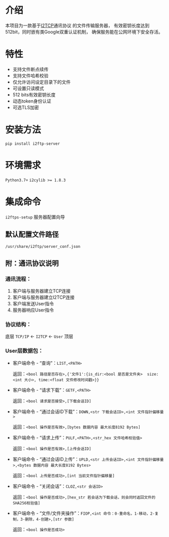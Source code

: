 # 介绍
本项目为一款基于[I2TCP](https://github.com/i2cy/I2cylib)通讯协议
的文件传输服务器， 有效密钥长度达到512bit，同时嵌有类Google双重认证机制，
确保服务能在公网环境下安全存活。

# 特性
 - 支持文件断点续传
 - 支持文件哈希校验
 - 仅允许访问设定目录下的文件
 - 可设置只读模式
 - 512 bits有效密钥长度
 - 动态token身份认证
 - 可选TLS加密

# 安装方法
`pip install i2ftp-server`

# 环境需求
`Python3.7+`
`i2cylib >= 1.8.3`

# 集成命令
`i2ftps-setup` 服务器配置向导

## 默认配置文件路径
`/usr/share/i2ftp/server_conf.json`

## 附：通讯协议说明
### 通讯流程：
 1. 客户端与服务器建立TCP连接
 2. 客户端与服务器建立I2TCP连接
 3. 客户端发送User指令
 4. 服务器响应User指令

### 协议结构：
底层 `TCP/IP` ← `I2TCP` ← `User` 顶层

### User层数据包：

 - 客户端命令 - “查询”：`LIST,<PATH>`

   返回：`<bool 路径是否存在>,{'文件1':{is_dir:<bool 是否是文件夹> 
                                    size:<int 大小>,
                                    time:<float 文件修改时间戳>}}`


 - 客户端命令 - “请求下载”：`GETF,<PATH>`

   返回：`<bool 请求是否接受>,[下载会话ID]`


 - 客户端命令 - “通过会话ID下载”：`DOWN,<str 下载会话ID>,<int 文件指针偏移量>`

   返回：`<bool 操作是否有效>,[bytes 数据内容 最大长度8192 Bytes]`


 - 客户端命令 - “请求上传”：`PULF,<PATH>,<str_hex 文件哈希校验值>`

   返回：`<bool 操作是否有效>,[上传会话ID]`


 - 客户端命令 - “通过会话ID上传”：`UPLD,<str 上传会话ID>,<int 文件指针偏移量>,<bytes 数据内容 最大长度8192 Bytes>`

   返回：`<bool 上传是否成功>,[int 当前文件指针偏移量]`


 - 客户端命令 - “关闭会话”：`CLOZ,<str 会话ID>`

   返回：`<bool 操作是否成功>,[hex_str 若会话为下载会话，则会同时返回文件的SHA256校验值]`


 - 客户端命令 - “文件/文件夹操作”：`FIOP,<int 命令：0-重命名，1-移动，2-复制，3-删除，4-创建>,[str 参数]`
 
   返回：`<bool 操作是否成功>`